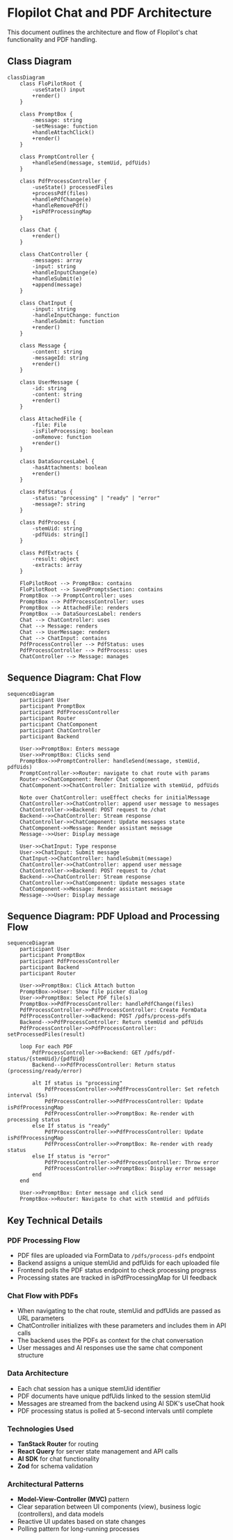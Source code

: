 # Flopilot Chat and PDF Architecture

This document outlines the architecture and flow of Flopilot's chat functionality and PDF handling.

## Class Diagram

```mermaid
classDiagram
    class FloPilotRoot {
        -useState() input
        +render()
    }
    
    class PromptBox {
        -message: string
        -setMessage: function
        +handleAttachClick()
        +render()
    }
    
    class PromptController {
        +handleSend(message, stemUid, pdfUids)
    }
    
    class PdfProcessController {
        -useState() processedFiles
        +processPdf(files)
        +handlePdfChange(e)
        +handleRemovePdf()
        +isPdfProcessingMap
    }
    
    class Chat {
        +render()
    }
    
    class ChatController {
        -messages: array
        -input: string
        +handleInputChange(e)
        +handleSubmit(e)
        +append(message)
    }
    
    class ChatInput {
        -input: string
        -handleInputChange: function
        -handleSubmit: function
        +render()
    }
    
    class Message {
        -content: string
        -messageId: string
        +render()
    }
    
    class UserMessage {
        -id: string
        -content: string
        +render()
    }
    
    class AttachedFile {
        -file: File
        -isFileProcessing: boolean
        -onRemove: function
        +render()
    }
    
    class DataSourcesLabel {
        -hasAttachments: boolean
        +render()
    }
    
    class PdfStatus {
        -status: "processing" | "ready" | "error"
        -message?: string
    }
    
    class PdfProcess {
        -stemUid: string
        -pdfUids: string[]
    }
    
    class PdfExtracts {
        -result: object
        -extracts: array
    }
    
    FloPilotRoot --> PromptBox: contains
    FloPilotRoot --> SavedPromptsSection: contains
    PromptBox --> PromptController: uses
    PromptBox --> PdfProcessController: uses
    PromptBox --> AttachedFile: renders
    PromptBox --> DataSourcesLabel: renders
    Chat --> ChatController: uses
    Chat --> Message: renders
    Chat --> UserMessage: renders
    Chat --> ChatInput: contains
    PdfProcessController --> PdfStatus: uses
    PdfProcessController --> PdfProcess: uses
    ChatController --> Message: manages
```

## Sequence Diagram: Chat Flow

```mermaid
sequenceDiagram
    participant User
    participant PromptBox
    participant PdfProcessController
    participant Router
    participant ChatComponent
    participant ChatController
    participant Backend
    
    User->>PromptBox: Enters message
    User->>PromptBox: Clicks send
    PromptBox->>PromptController: handleSend(message, stemUid, pdfUids)
    PromptController->>Router: navigate to chat route with params
    Router->>ChatComponent: Render Chat component
    ChatComponent->>ChatController: Initialize with stemUid, pdfUids
    
    Note over ChatController: useEffect checks for initialMessage
    ChatController->>ChatController: append user message to messages
    ChatController->>Backend: POST request to /chat
    Backend-->>ChatController: Stream response
    ChatController->>ChatComponent: Update messages state
    ChatComponent->>Message: Render assistant message
    Message-->>User: Display message
    
    User->>ChatInput: Type response
    User->>ChatInput: Submit message
    ChatInput->>ChatController: handleSubmit(message)
    ChatController->>ChatController: append user message
    ChatController->>Backend: POST request to /chat
    Backend-->>ChatController: Stream response
    ChatController->>ChatComponent: Update messages state
    ChatComponent->>Message: Render assistant message
    Message-->>User: Display message
```

## Sequence Diagram: PDF Upload and Processing Flow

```mermaid
sequenceDiagram
    participant User
    participant PromptBox
    participant PdfProcessController
    participant Backend
    participant Router
    
    User->>PromptBox: Click Attach button
    PromptBox->>User: Show file picker dialog
    User->>PromptBox: Select PDF file(s)
    PromptBox->>PdfProcessController: handlePdfChange(files)
    PdfProcessController->>PdfProcessController: Create FormData
    PdfProcessController->>Backend: POST /pdfs/process-pdfs
    Backend-->>PdfProcessController: Return stemUid and pdfUids
    PdfProcessController->>PdfProcessController: setProcessedFiles(result)
    
    loop For each PDF
        PdfProcessController->>Backend: GET /pdfs/pdf-status/{stemUid}/{pdfUid}
        Backend-->>PdfProcessController: Return status (processing/ready/error)
        
        alt If status is "processing"
            PdfProcessController->>PdfProcessController: Set refetch interval (5s)
            PdfProcessController->>PdfProcessController: Update isPdfProcessingMap
            PdfProcessController->>PromptBox: Re-render with processing status
        else If status is "ready"
            PdfProcessController->>PdfProcessController: Update isPdfProcessingMap
            PdfProcessController->>PromptBox: Re-render with ready status
        else If status is "error"
            PdfProcessController->>PdfProcessController: Throw error
            PdfProcessController->>PromptBox: Display error message
        end
    end
    
    User->>PromptBox: Enter message and click send
    PromptBox->>Router: Navigate to chat with stemUid and pdfUids
```

## Key Technical Details

### PDF Processing Flow
- PDF files are uploaded via FormData to `/pdfs/process-pdfs` endpoint
- Backend assigns a unique stemUid and pdfUids for each uploaded file
- Frontend polls the PDF status endpoint to check processing progress
- Processing states are tracked in isPdfProcessingMap for UI feedback

### Chat Flow with PDFs
- When navigating to the chat route, stemUid and pdfUids are passed as URL parameters
- ChatController initializes with these parameters and includes them in API calls
- The backend uses the PDFs as context for the chat conversation
- User messages and AI responses use the same chat component structure

### Data Architecture
- Each chat session has a unique stemUid identifier
- PDF documents have unique pdfUids linked to the session stemUid
- Messages are streamed from the backend using AI SDK's useChat hook
- PDF processing status is polled at 5-second intervals until complete

### Technologies Used
- **TanStack Router** for routing
- **React Query** for server state management and API calls
- **AI SDK** for chat functionality
- **Zod** for schema validation

### Architectural Patterns
- **Model-View-Controller (MVC)** pattern
- Clear separation between UI components (view), business logic (controllers), and data models
- Reactive UI updates based on state changes
- Polling pattern for long-running processes
